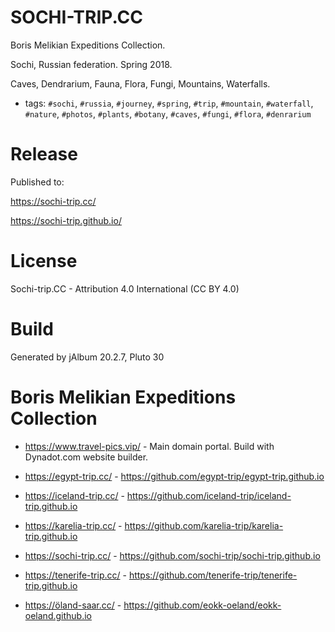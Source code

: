 # SOCHI-TRIP.CC

Boris Melikian Expeditions Collection.

Sochi, Russian federation. Spring 2018.

Caves, Dendrarium, Fauna, Flora, Fungi, Mountains, Waterfalls.

* tags: `#sochi`, `#russia`, `#journey`, `#spring`, `#trip`, `#mountain`, `#waterfall`, `#nature`, `#photos`, `#plants`, `#botany`, `#caves`, `#fungi`, `#flora`, `#denrarium`

# Release

Published to:

https://sochi-trip.cc/

https://sochi-trip.github.io/


# License

Sochi-trip.CC - Attribution 4.0 International (CC BY 4.0)

# Build

Generated by jAlbum 20.2.7, Pluto 30

# Boris Melikian Expeditions Collection

* https://www.travel-pics.vip/ - Main domain portal. Build with Dynadot.com website builder.

* https://egypt-trip.cc/ - https://github.com/egypt-trip/egypt-trip.github.io
* https://iceland-trip.cc/ - https://github.com/iceland-trip/iceland-trip.github.io
* https://karelia-trip.cc/ - https://github.com/karelia-trip/karelia-trip.github.io
* https://sochi-trip.cc/ - https://github.com/sochi-trip/sochi-trip.github.io
* https://tenerife-trip.cc/ - https://github.com/tenerife-trip/tenerife-trip.github.io
* https://öland-saar.cc/ - https://github.com/eokk-oeland/eokk-oeland.github.io
